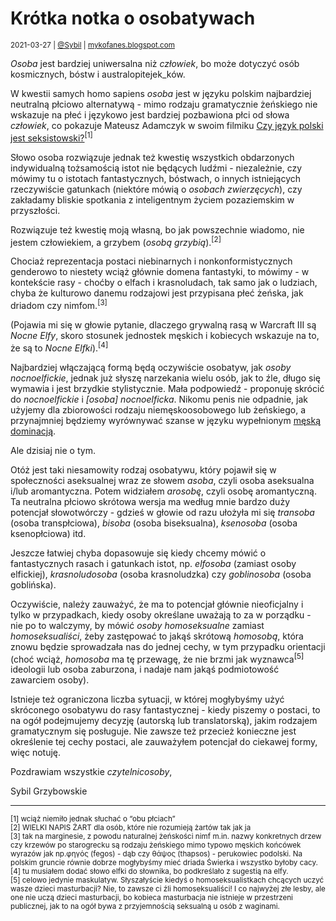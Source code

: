 # Krótka notka o osobatywach

<small>2021-03-27 | [@Sybil](/@Sybil) | [mykofanes.blogspot.com](https://mykofanes.blogspot.com/2021/03/krotka-notka-o-osobatywach.html)</small>

_Osoba_ jest bardziej uniwersalna niż _człowiek_, bo może dotyczyć osób kosmicznych, bóstw i australopitejek_ków. 

W kwestii samych homo sapiens _osoba_ jest w języku polskim najbardziej neutralną płciowo alternatywą -
mimo rodzaju gramatycznie żeńskiego nie wskazuje na płeć i językowo jest bardziej pozbawiona płci od słowa _człowiek_,
co pokazuje Mateusz Adamczyk w swoim filmiku [Czy język polski jest seksistowski?](https://youtu.be/UvRdZKk3RLM)<sup>[1]</sup>

Słowo osoba rozwiązuje jednak też kwestię wszystkich obdarzonych indywidualną tożsamością istot nie będących ludźmi -
niezależnie, czy mówimy tu o istotach fantastycznych, bóstwach, o innych istniejących rzeczywiście gatunkach
(niektóre mówią o _osobach zwierzęcych_), czy zakładamy bliskie spotkania z inteligentnym życiem pozaziemskim w przyszłości. 

Rozwiązuje też kwestię moją własną, bo jak powszechnie wiadomo, nie jestem człowiekiem, a grzybem (_osobą grzybią_).<sup>[2]</sup>

Chociaż reprezentacja postaci niebinarnych i nonkonformistycznych genderowo to niestety wciąż głównie domena fantastyki,
to mówimy - w kontekście rasy - choćby o elfach i krasnoludach, tak samo jak o ludziach,
chyba że kulturowo danemu rodzajowi jest przypisana płeć żeńska, jak driadom czy nimfom.<sup>[3]</sup>

(Pojawia mi się w głowie pytanie, dlaczego grywalną rasą w Warcraft III są _Nocne Elfy_,
skoro stosunek jednostek męskich i kobiecych wskazuje na to, że są to _Nocne Elfki_).<sup>[4]</sup>

Najbardziej włączającą formą będą oczywiście osobatyw, jak _osoby nocnoelfickie_,
jednak już słyszę narzekania wielu osób, jak to źle, długo się wymawia i jest brzydkie stylistycznie.
Mała podpowiedź - proponuję skrócić do _nocnoelfickie_ i _[osoba] nocnoelficka_.
Nikomu penis nie odpadnie, jak użyjemy dla zbiorowości rodzaju niemęskoosobowego lub żeńskiego,
a przynajmniej będziemy wyrównywać szanse w języku wypełnionym [męską dominacją](https://pl.wikipedia.org/wiki/M%C4%99ska_dominacja_j%C4%99zykowa).

Ale dzisiaj nie o tym.

Otóż jest taki niesamowity rodzaj osobatywu, który pojawił się w społeczności aseksualnej wraz ze słowem _asoba_,
czyli osoba aseksualna i/lub aromantyczna. Potem widziałem _arosobę_, czyli osobę aromantyczną.
Ta neutralna płciowo skrótowa wersja ma według mnie bardzo duży potencjał słowotwórczy -
gdzieś w głowie od razu ułożyła mi się _transoba_ (osoba transpłciowa), _bisoba_ (osoba biseksualna), _ksenosoba_ (osoba ksenopłciowa) itd.

Jeszcze łatwiej chyba dopasowuje się kiedy chcemy mówić o fantastycznych rasach i gatunkach istot,
np. _elfosoba_ (zamiast osoby elfickiej), _krasnoludosoba_ (osoba krasnoludzka) czy _goblinosoba_ (osoba goblińska).

Oczywiście, należy zauważyć, że ma to potencjał głównie nieoficjalny i tylko w przypadkach,
kiedy osoby określane uważają to za w porządku - nie po to walczymy,
by mówić _osoby homoseksualne_ zamiast _homoseksualiści_, żeby zastępować to jakąś skrótową _homosobą_,
która znowu będzie sprowadzała nas do jednej cechy, w tym przypadku orientacji
(choć wciąż, _homosoba_ ma tę przewagę, że nie brzmi jak wyznawca<sup>[5]</sup> ideologii lub osoba zaburzona,
i nadaje nam jakąś podmiotowość zawarciem osoby).

Istnieje też ograniczona liczba sytuacji, w której mogłybyśmy użyć skróconego osobatywu do rasy fantastycznej -
kiedy piszemy o postaci, to na ogół podejmujemy decyzję (autorską lub translatorską),
jakim rodzajem gramatycznym się posługuje. Nie zawsze też przecież konieczne jest określenie tej cechy postaci,
ale zauważyłem potencjał do ciekawej formy, więc notuję.

Pozdrawiam wszystkie _czytelnicosoby_,

Sybil Grzybowskie

---

<small>
    [1] wciąż niemiło jednak słuchać o “obu płciach”<br/>
    [2] WIELKI NAPIS ŻART dla osób, które nie rozumieją żartów tak jak ja<br/>
    [3] tak na marginesie, z powodu naturalnej żeńskości nimf m.in. nazwy konkretnych drzew czy krzewów po starogrecku są rodzaju żeńskiego mimo typowo męskich końcówek wyrazów jak np.φηγός (fegos) - dąb czy θάψος (thapsos) - perukowiec podolski. Na polskim gruncie równie dobrze mogłybyśmy mieć driada Świerka i wszystko byłoby cacy.<br/> 
    [4] tu musiałem dodać słowo elfki do słownika, bo podkreślało z sugestią na elfy. <br/>
    [5] celowo jedynie maskulatyw. Słyszałyście kiedyś o homoseksualistkach chcących uczyć wasze dzieci masturbacji? Nie, to zawsze ci źli homoseksualiści! I co najwyżej złe lesby, ale one nie uczą dzieci masturbacji, bo kobieca masturbacja nie istnieje w przestrzeni publicznej, jak to na ogół bywa z przyjemnością seksualną u osób z waginami.
</small>
